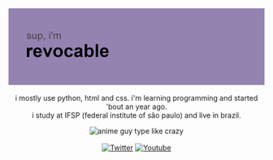 <div align="center">

<img src="./header.png" alt="header">


  
  
<p>
 
  i mostly use python, html and css. i'm learning programming and started 'bout an year ago. <br>
  i study at IFSP (federal institute of são paulo) and live in brazil.
  
 </p>

<img src="./42634073306d3a03bf67cbcd4dc270ae1410383808_full.gif" alt="anime guy type like crazy" title="me lmao">



<p>
<a href="https://twitter.com/revocablekk" target="blank"><img align="center" src="https://iconarchive.com/download/i80497/uiconstock/socialmedia/Twitter.ico" alt="Twitter" height="30" width="40" /></a>
<a href="https://www.youtube.com/user/murilovazscolari6" target="blank"><img align="center" src="https://cdn-icons-png.flaticon.com/512/1384/1384060.png" alt="Youtube" height="30" width="40" /></a>
</p>

</div>
